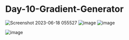 # Day-10-Gradient-Generator
![Screenshot 2023-06-18 055527](https://github.com/zelikhan/Day-10-Gradient-Generator/assets/114800813/5d741144-763c-4b04-b405-0b8b1ca42407)
![image](https://github.com/zelikhan/Day-10-Gradient-Generator/assets/114800813/25ea76dc-5d34-49c8-ab6a-fb7bffa496a9)
![image](https://github.com/zelikhan/Day-10-Gradient-Generator/assets/114800813/62e93f59-f44c-42a1-a0b6-a7cb813a0edb)

![image](https://github.com/zelikhan/Day-10-Gradient-Generator/assets/114800813/e59a5b0a-cee3-4f0e-a44a-0d8480a74fce)

